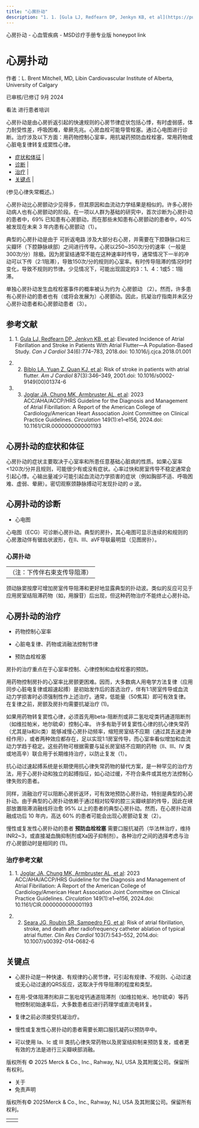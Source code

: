 ```yaml
---
title: "心房扑动"
description: "1. 1. [Gula LJ, Redfearn DP, Jenkyn KB, et al](https://pubmed.ncbi.nlm.nih.gov/29801742/): Elevated Incidence of Atrial Fibrillation and Stroke in Patients With Atrial Flutter—A Population-Based Study. _Can J Cardiol_ 34(6):774–783, 2018.doi: 10.1016/j.cjca.2018.01.001"
---
```


﻿心房扑动 \- 心血管疾病 \- MSD诊疗手册专业版 honeypot link

# 心房扑动

作者：L. Brent Mitchell, MD, Libin Cardiovascular Institute of Alberta, University of Calgary

已审核/已修订 9月 2024

看法 进行患者培训

心房扑动是由心房折返引起的快速规则的心房节律症状包括心悸，有时虚弱感，体力耐受性差，呼吸困难，晕厥先兆。心房血栓可能导管栓塞。通过心电图进行诊断。治疗涉及以下方面：用药物控制心室率，用抗凝药预防血栓栓塞，常用药物或心脏电复律转复成窦性心律。

- [症状和体征](#症状和体征_v938190_zh) \|
- [诊断](#诊断_v938193_zh) \|
- [治疗](#治疗_v938207_zh) \|
- [关键点](#关键点_v6525808_zh) \|

(参见心律失常概述。）

心房扑动比心房颤动少见得多，但其原因和血流动力学结果是相似的。许多心房扑动病人也有心房颤动的阶段。在一项以人群为基础的研究中，首次诊断为心房扑动的患者中，69% 已知患有心房颤动，而在那些未知患有心房颤动的患者中，40% 被发现在未来 3 年内患有心房颤动（1）。

典型的心房扑动是由于 可折返电路 涉及大部分右心房，并需要在下腔静脉口和三尖瓣环（下腔静脉峡部）之间进行传导。心房以250~350次/分的速率（一般是300次/分）除极。因为房室结通常不能在这种速率时传导，通常情况下一半的冲动可以下传（2∶1阻滞），导致150次/分的规则的心室率。有时传导阻滞的情况时时变化，导致不规则的节律。少见情况下，可能出现固定的3：1、4：1或5：1阻滞。

单独心房扑动发生血栓栓塞事件的概率被认为约为 心房颤动 （2）。然而，许多患有心房扑动的患者也有（或将会发展为）心房颤动。因此，抗凝治疗指南并未区分心房扑动患者和心房颤动患者（3）。

## 参考文献

1. 1. [Gula LJ, Redfearn DP, Jenkyn KB, et al](https://pubmed.ncbi.nlm.nih.gov/29801742/): Elevated Incidence of Atrial Fibrillation and Stroke in Patients With Atrial Flutter—A Population-Based Study. _Can J Cardiol_ 34(6):774–783, 2018.doi: 10.1016/j.cjca.2018.01.001

2. 2. [Biblo LA, Yuan Z, Quan KJ, et al](https://pubmed.ncbi.nlm.nih.gov/11165976/): Risk of stroke in patients with atrial flutter. _Am J Cardiol_ 87(3):346–349, 2001.doi: 10.1016/s0002-9149(00)01374-6

3. 3. [Joglar JA, Chung MK, Armbruster AL, et al](https://pubmed.ncbi.nlm.nih.gov/38033089/): 2023 ACC/AHA/ACCP/HRS Guideline for the Diagnosis and Management of Atrial Fibrillation: A Report of the American College of Cardiology/American Heart Association Joint Committee on Clinical Practice Guidelines. _Circulation_ 149(1):e1–e156, 2024.doi: 10.1161/CIR.0000000000001193


## 心房扑动的症状和体征

心房扑动的症状主要取决于心室率和所患任意基础心脏病的性质。如果心室率<120次/分并且规则，可能很少有或没有症状。心率过快和房室传导不稳定通常会引起心悸。心输出量减少可能引起血流动力学损害的症状（例如胸部不适、呼吸困难、虚弱、晕厥）。密切观察颈静脉搏动可发现扑动的 _a_ 波。

## 心房扑动的诊断

- 心电图


心电图（ECG）可诊断心房扑动。典型的房扑，其心电图可显示连续的和规则的心房激动伴有锯齿状波形，在Ⅱ、Ⅲ、aVF导联最明显（见图房扑）。

### 心房扑动

|     |
| --- |
| （注：下传伴右束支传导阻滞）<br> |

颈动脉窦按摩可增加房室传导阻滞和更好地显露典型的扑动波。类似的反应可见于应用房室结阻滞药物（如，用腺苷）后出现，但这种药物治疗不能终止心房扑动。

## 心房扑动的治疗

- 药物控制心室率

- 心脏电复律、药物或消融法控制节律

- 预防血栓栓塞


房扑的治疗重点在于心室率控制、心律控制和血栓栓塞的预防。

用药物控制房扑的心室率比房颤更困难。因而，大多数病人用电学方法复律（应用同步心脏电复律或超速起搏）是初始发作后的首选治疗，伴有1∶1房室传导或血流动力学损害时必须强制性作上述治疗。通常，低能量（50焦耳）即可有效复律。在复律之前，房颤及房扑均需要抗凝治疗 (1)。

如果用药物转复窦性心律，必须首先用beta-阻断剂或非二氢吡啶类钙通道阻断剂（如维拉帕米，地尔硫卓）控制心率。 许多有助于转复窦性心律的抗心律失常药（尤其是Ⅰa和Ⅰc类）能够减慢心房扑动频率，缩短房室结不应期（通过其去迷走神经作用），或者两种效应都存在，足以实现1∶1房室传导，而心室率看似增加和血流动力学趋于稳定。这些药物可根据需要与延长房室结不应期的药物（II、III、IV 类或地高辛）联合用于长期维持治疗，以防止复发（1）。

抗心动过速起搏系统是长期使用抗心律失常药物的替代方案，是一种罕见的治疗方法，用于心房扑动和独立的起搏指征，如心动过缓，不符合条件或其他方法控制心律失败的患者。

同样，消融治疗可以阻断心房折返环，可有效地预防心房扑动，特别是典型的心房扑动。由于典型的心房扑动依赖于通过相对较窄的腔三尖瓣峡部的传导，因此在峡部放置阻滞消融线将治愈 95% 以上的患者的典型心房扑动。然而，在心房扑动消融成功后 10 年内，高达 60% 的患者可能会出现心房颤动复发（2）。

慢性或复发性心房扑动的患者 **预防血栓栓塞** 需要口服抗凝药（华法林治疗，维持INR2~3，或直接凝血酶抑制剂或Xa因子抑制剂）。各种治疗之间的选择考虑与治疗心房颤动时是相同的 (1)。

### 治疗参考文献

1. 1. [Joglar JA, Chung MK, Armbruster AL, et al](https://pubmed.ncbi.nlm.nih.gov/38033089/): 2023 ACC/AHA/ACCP/HRS Guideline for the Diagnosis and Management of Atrial Fibrillation: A Report of the American College of Cardiology/American Heart Association Joint Committee on Clinical Practice Guidelines. _Circulation_ 149(1):e1–e156, 2024.doi: 10.1161/CIR.0000000000001193

2. 2. [Seara JG, Roubin SR, Sampedro FG, et al](https://pubmed.ncbi.nlm.nih.gov/24566731/): Risk of atrial fibrillation, stroke, and death after radiofrequency catheter ablation of typical atrial flutter. _Clin Res Cardiol_ 103(7):543–552, 2014.doi: 10.1007/s00392-014-0682-6


## 关键点

- 心房扑动是一种快速、有规律的心房节律，可引起有规律、不规则、心动过速或无心动过速的QRS反应，这取决于传导阻滞的程度和类型。

- 在用-受体阻滞剂和非二氢吡啶钙通道阻滞剂（如维拉帕米、地尔硫卓）等药物控制初始速率后，大多数患者应进行药理学或直流电转复。

- 复律之前必须接受抗凝治疗。

- 慢性或复发性心房扑动的患者需要长期口服抗凝药以预防卒中。

- 可以使用 Ia、Ic 或 III 类抗心律失常药物以及房室结抑制来预防复发，或者更有效的方法是进行三尖瓣峡部消融。




版权所有 © 2025
Merck & Co., Inc., Rahway, NJ, USA 及其附属公司。保留所有权利。

- 关于
- 免责声明

版权所有© 2025Merck & Co., Inc., Rahway, NJ, USA 及其附属公司。保留所有权利。

|     |     |
| --- | --- |
|  |  |